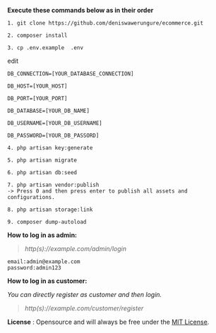 **Execute these commands below as in their order**

~~~
1. git clone https://github.com/deniswawerungure/ecommerce.git
~~~

~~~
2. composer install
~~~

~~~
3. cp .env.example  .env
~~~

edit
~~~
DB_CONNECTION=[YOUR_DATABASE_CONNECTION]
~~~
~~~
DB_HOST=[YOUR_HOST]
~~~
~~~
DB_PORT=[YOUR_PORT]
~~~
~~~
DB_DATABASE=[YOUR_DB_NAME]
~~~
~~~
DB_USERNAME=[YOUR_DB_USERNAME]
~~~
~~~
DB_PASSWORD=[YOUR_DB_PASSORD]
~~~

~~~
4. php artisan key:generate
~~~

~~~
5. php artisan migrate
~~~

~~~
6. php artisan db:seed
~~~

~~~
7. php artisan vendor:publish
-> Press 0 and then press enter to publish all assets and configurations.
~~~

~~~
8. php artisan storage:link
~~~

~~~
9. composer dump-autoload
~~~



**How to log in as admin:**

> *http(s)://example.com/admin/login*

~~~
email:admin@example.com
password:admin123
~~~

**How to log in as customer:**

*You can directly register as customer and then login.*

> *http(s)://example.com/customer/register*


**License** <a name="#license"></a>:
Opensource and will always be free under the [MIT License](https://github.com/deniswawerungure/ecommerce/blob/master/LICENSE).

